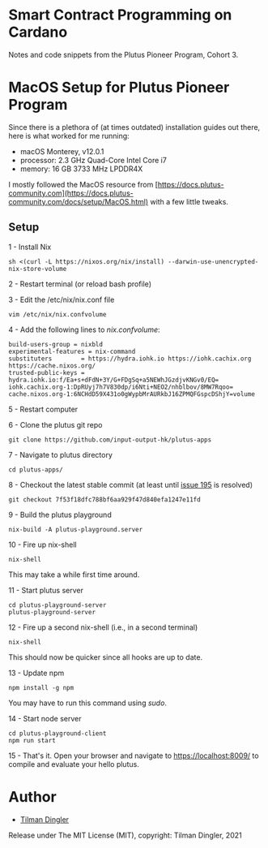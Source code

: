 # Smart Contract Programming on Cardano
Notes and code snippets from the Plutus Pioneer Program, Cohort 3.

# MacOS Setup for Plutus Pioneer Program
Since there is a plethora of (at times outdated) installation guides out there, here is what worked for me running:
- macOS Monterey, v12.0.1
- processor: 2.3 GHz Quad-Core Intel Core i7
- memory: 16 GB 3733 MHz LPDDR4X

I mostly followed the MacOS resource from [https://docs.plutus-community.com](https://docs.plutus-community.com/docs/setup/MacOS.html) with a few little tweaks.

## Setup
1 - Install Nix
```console
sh <(curl -L https://nixos.org/nix/install) --darwin-use-unencrypted-nix-store-volume
```

2 - Restart terminal (or reload bash profile)

3 - Edit the /etc/nix/nix.conf file
```console
vim /etc/nix/nix.confvolume
```

4 - Add the following lines to *nix.confvolume*:
```console
build-users-group = nixbld
experimental-features = nix-command
substituters        = https://hydra.iohk.io https://iohk.cachix.org https://cache.nixos.org/
trusted-public-keys = hydra.iohk.io:f/Ea+s+dFdN+3Y/G+FDgSq+a5NEWhJGzdjvKNGv0/EQ= iohk.cachix.org-1:DpRUyj7h7V830dp/i6Nti+NEO2/nhblbov/8MW7Rqoo= cache.nixos.org-1:6NCHdD59X431o0gWypbMrAURkbJ16ZPMQFGspcDShjY=volume
```

5 - Restart computer

6 - Clone the plutus git repo 
```console
git clone https://github.com/input-output-hk/plutus-apps
```

7 - Navigate to plutus directory
```console
cd plutus-apps/
```

8 - Checkout the latest stable commit (at least until [issue 195](https://github.com/input-output-hk/plutus-apps/issues/195) is resolved)
```console
git checkout 7f53f18dfc788bf6aa929f47d840efa1247e11fd
```

9 - Build the plutus playground
```console
nix-build -A plutus-playground.server
```

10 - Fire up nix-shell
```console
nix-shell
```
This may take a while first time around.

11 - Start plutus server
```console
cd plutus-playground-server
plutus-playground-server
```

12 - Fire up a second nix-shell (i.e., in a second terminal)
```console
nix-shell
```
This should now be quicker since all hooks are up to date.

13 - Update npm
```console
npm install -g npm
```
You may have to run this command using *sudo*.

14 - Start node server
```console
cd plutus-playground-client
npm run start
```

15 - That's it. Open your browser and navigate to [https://localhost:8009/](https://localhost:8009/) to compile and evaluate your hello plutus.


# Author
- [Tilman Dingler](https://github.com/Til-D/)


Release under The MIT License (MIT), copyright: Tilman Dingler, 2021
